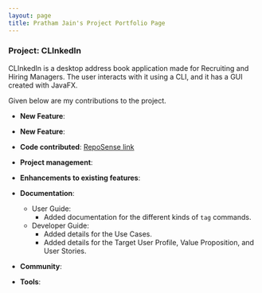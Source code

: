 ```yaml
---
layout: page
title: Pratham Jain's Project Portfolio Page
---
```


### Project: CLInkedIn

CLInkedIn is a desktop address book application made for Recruiting and Hiring Managers. The user interacts with it using a CLI, and it has a GUI created with JavaFX.

Given below are my contributions to the project.

* **New Feature**: 


* **New Feature**: 


* **Code contributed**: [RepoSense link](https://nus-cs2103-ay2223s1.github.io/tp-dashboard/?search=pratham31012002&breakdown=true)


* **Project management**:


* **Enhancements to existing features**:


* **Documentation**:
    * User Guide:
        * Added documentation for the different kinds of `tag` commands.
    * Developer Guide:
        * Added details for the Use Cases.
        * Added details for the Target User Profile, Value Proposition, and User Stories.

* **Community**:


* **Tools**:


